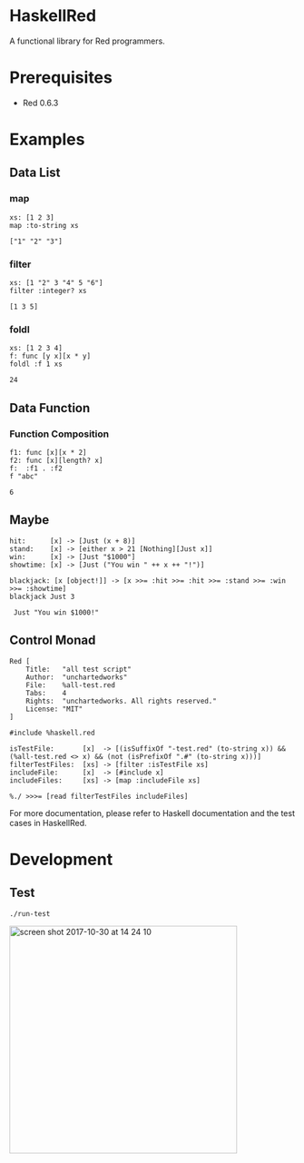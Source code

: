 # HaskellRed

A functional library for Red programmers.

# Prerequisites
- Red 0.6.3

# Examples
## Data List
### map
```
xs: [1 2 3]
map :to-string xs
```

```
["1" "2" "3"]
```

### filter
```
xs: [1 "2" 3 "4" 5 "6"]
filter :integer? xs
```

```
[1 3 5]
```

### foldl
```
xs: [1 2 3 4]
f: func [y x][x * y]
foldl :f 1 xs
```

```
24
```

## Data Function
### Function Composition
```
f1: func [x][x * 2]
f2: func [x][length? x]
f:  :f1 . :f2
f "abc"
```
```
6
```

## Maybe
```
hit:      [x] -> [Just (x + 8)]
stand:    [x] -> [either x > 21 [Nothing][Just x]]
win:      [x] -> [Just "$1000"]
showtime: [x] -> [Just ("You win " ++ x ++ "!")]

blackjack: [x [object!]] -> [x >>= :hit >>= :hit >>= :stand >>= :win >>= :showtime]
blackjack Just 3
```

```
 Just "You win $1000!"
```

## Control Monad
```
Red [
    Title:   "all test script"
    Author:  "unchartedworks"
    File: 	 %all-test.red
    Tabs:	 4
    Rights:  "unchartedworks. All rights reserved."
    License: "MIT"
]

#include %haskell.red

isTestFile:       [x]  -> [(isSuffixOf "-test.red" (to-string x)) && (%all-test.red <> x) && (not (isPrefixOf ".#" (to-string x)))]
filterTestFiles:  [xs] -> [filter :isTestFile xs]
includeFile:      [x]  -> [#include x]
includeFiles:     [xs] -> [map :includeFile xs]

%./ >>>= [read filterTestFiles includeFiles]
```

For more documentation, please refer to Haskell documentation and the test cases in HaskellRed.

# Development
## Test
```./run-test```

<img width="401" alt="screen shot 2017-10-30 at 14 24 10" src="https://user-images.githubusercontent.com/4646838/32173165-578a69f8-bd7e-11e7-9267-f8ce070cedd9.png">
